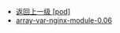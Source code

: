 - [返回上一级 [pod]](服务部署/Nginx/模板/nginx-1.24.0/Openresty/openresty-1.21.4.3-win64/pod/)
- [array-var-nginx-module-0.06](服务部署/Nginx/模板/nginx-1.24.0/Openresty/openresty-1.21.4.3-win64/pod/array-var-nginx-module-0.06/)
